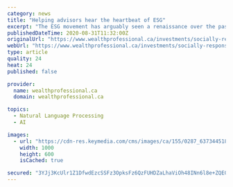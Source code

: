 ```yaml
---
category: news
title: "Helping advisors hear the heartbeat of ESG"
excerpt: "The ESG movement has arguably seen a renaissance over the past couple of years. Following a global boom in assets placed in sustainable investments in 2019, largely through the actions of institutions and high-net-worth investors,"
publishedDateTime: 2020-08-31T11:32:00Z
originalUrl: "https://www.wealthprofessional.ca/investments/socially-responsible-investing/helping-advisors-hear-the-heartbeat-of-esg/332841"
webUrl: "https://www.wealthprofessional.ca/investments/socially-responsible-investing/helping-advisors-hear-the-heartbeat-of-esg/332841"
type: article
quality: 24
heat: 24
published: false

provider:
  name: wealthprofessional.ca
  domain: wealthprofessional.ca

topics:
  - Natural Language Processing
  - AI

images:
  - url: "https://cdn-res.keymedia.com/cms/images/ca/155/0287_637344518658341320.jpg"
    width: 1000
    height: 600
    isCached: true

secured: "3YJj3KcUlr1Z1DfwdEzcSSFz3OpksFz6QzFUHDZaLhaViOh48INn6l8e+ZQE0guzlBFFywynciUR+4JDY++w8E9QEk5bIzY7WEdRSm+0OCkzhgmtSbqU5Dznjbm/vY2gxdSDMiJzgS7sooRFn9ttoBoDuTZ2ymclQs3/xT+9+noCGL+/SyyQwT5k0yZTjM5yXXY20amLqsHxVx31sigZPRRSr5mHn/WBKVc4BsivXuFW7zg2/63uW8oKazA0NkO4aHJEaMPzm3Jetos70XzvLnBB8+IClryVT4Mjc9K5Mj5IYzbw+T8pvUilgocX44iOJQxZOt91sMsNHrant9FXkKqkYuQ9+CQYN8W6SHihLlA=;kPtd5MuzyGQKBKIyPov8bA=="
---
```


